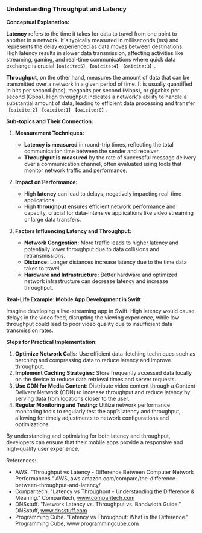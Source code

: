 ### Understanding Throughput and Latency

**Conceptual Explanation:**

**Latency** refers to the time it takes for data to travel from one point to another in a network. It's typically measured in milliseconds (ms) and represents the delay experienced as data moves between destinations. High latency results in slower data transmission, affecting activities like streaming, gaming, and real-time communications where quick data exchange is crucial&#8203;``【oaicite:5】``&#8203;&#8203;``【oaicite:4】``&#8203;&#8203;``【oaicite:3】``&#8203;.

**Throughput**, on the other hand, measures the amount of data that can be transmitted over a network in a given period of time. It is usually quantified in bits per second (bps), megabits per second (Mbps), or gigabits per second (Gbps). High throughput indicates a network's ability to handle a substantial amount of data, leading to efficient data processing and transfer&#8203;``【oaicite:2】``&#8203;&#8203;``【oaicite:1】``&#8203;&#8203;``【oaicite:0】``&#8203;.

**Sub-topics and Their Connection:**

1. **Measurement Techniques:**
   - **Latency is measured** in round-trip times, reflecting the total communication time between the sender and receiver.
   - **Throughput is measured** by the rate of successful message delivery over a communication channel, often evaluated using tools that monitor network traffic and performance.

2. **Impact on Performance:**
   - High **latency** can lead to delays, negatively impacting real-time applications.
   - High **throughput** ensures efficient network performance and capacity, crucial for data-intensive applications like video streaming or large data transfers.

3. **Factors Influencing Latency and Throughput:**
   - **Network Congestion:** More traffic leads to higher latency and potentially lower throughput due to data collisions and retransmissions.
   - **Distance:** Longer distances increase latency due to the time data takes to travel.
   - **Hardware and Infrastructure:** Better hardware and optimized network infrastructure can decrease latency and increase throughput.

**Real-Life Example: Mobile App Development in Swift**

Imagine developing a live-streaming app in Swift. High latency would cause delays in the video feed, disrupting the viewing experience, while low throughput could lead to poor video quality due to insufficient data transmission rates.

**Steps for Practical Implementation:**

1. **Optimize Network Calls:** Use efficient data-fetching techniques such as batching and compressing data to reduce latency and improve throughput.
2. **Implement Caching Strategies:** Store frequently accessed data locally on the device to reduce data retrieval times and server requests.
3. **Use CDN for Media Content:** Distribute video content through a Content Delivery Network (CDN) to increase throughput and reduce latency by serving data from locations closer to the user.
4. **Regular Monitoring and Testing:** Utilize network performance monitoring tools to regularly test the app’s latency and throughput, allowing for timely adjustments to network configurations and optimizations.

By understanding and optimizing for both latency and throughput, developers can ensure that their mobile apps provide a responsive and high-quality user experience.

References:
- AWS. "Throughput vs Latency - Difference Between Computer Network Performances." AWS, aws.amazon.com/compare/the-difference-between-throughput-and-latency/
- Comparitech. "Latency vs Throughput - Understanding the Difference & Meaning." Comparitech, www.comparitech.com
- DNSstuff. "Network Latency vs. Throughput vs. Bandwidth Guide." DNSstuff, www.dnsstuff.com
- Programming Cube. "Latency vs Throughput: What is the Difference." Programming Cube, www.programmingcube.com
